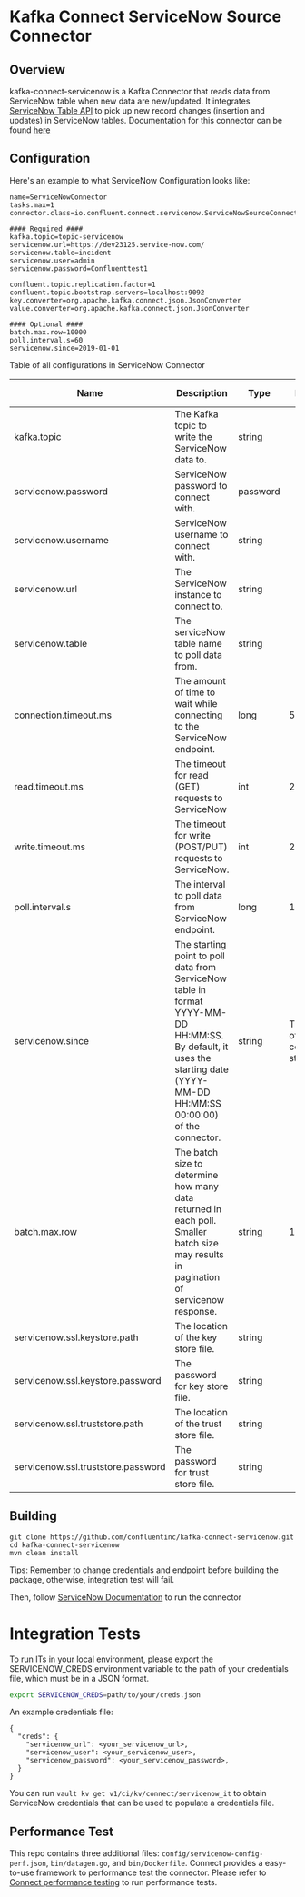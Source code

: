 # Kafka Connect ServiceNow Source Connector
## Overview
kafka-connect-servicenow is a Kafka Connector that reads data from ServiceNow table when new data are new/updated. 
It integrates [ServiceNow Table API](https://docs.servicenow.com/bundle/newyork-application-development/page/integrate/inbound-rest/concept/c_TableAPI.html) to pick up new record changes (insertion and updates) in ServiceNow tables. 
Documentation for this connector can be found [here](https://docs.confluent.io/current/connect/kafka-connect-servicenow/index.html)

## Configuration

Here's an example to what ServiceNow Configuration looks like:

```
name=ServiceNowConnector
tasks.max=1
connector.class=io.confluent.connect.servicenow.ServiceNowSourceConnector

#### Required ####
kafka.topic=topic-servicenow
servicenow.url=https://dev23125.service-now.com/
servicenow.table=incident
servicenow.user=admin
servicenow.password=Confluenttest1

confluent.topic.replication.factor=1
confluent.topic.bootstrap.servers=localhost:9092
key.converter=org.apache.kafka.connect.json.JsonConverter
value.converter=org.apache.kafka.connect.json.JsonConverter

#### Optional ####
batch.max.row=10000
poll.interval.s=60
servicenow.since=2019-01-01
```
Table of all configurations in ServiceNow Connector

| Name                                  | Description                                                                                                                                                                                                                                                                                                                                                                                                                          | Type     | Default | Valid Values                             | Importance |
|---------------------------------------|--------------------------------------------------------------------------------------------------------------------------------------------------------------------------------------------------------------------------------------------------------------------------------------------------------------------------------------------------------------------------------------------------------------------------------------|----------|---------|------------------------------------------|------------|
| kafka.topic                           | The Kafka topic to write the ServiceNow data to.                                                                                                                                                                                                                                                                                                                                                                                     | string   |         |                                          | high       |
| servicenow.password                   | ServiceNow password to connect with.                                                                                                                                                                                                                                                                                                                                                                                                 | password |         |                                          | high       |
| servicenow.username                   | ServiceNow username to connect with.                                                                                                                                                                                                                                                                                                                                                                                                 | string   |         |                                          | high       |
| servicenow.url                        | The ServiceNow instance to connect to.                                                                                                                                                                                                                                                                                                                                                                                               | string   |         |                                          | high       |
| servicenow.table                      | The serviceNow table name to poll data from.                                                                                                                                                                                                                                                                                                                                                                                         | string   |         |                                          | high       |
| connection.timeout.ms                 | The amount of time to wait while connecting to the ServiceNow endpoint.                                                                                                                                                                                                                                                                                                                                                              | long     | 50000   |                                          | low        |
| read.timeout.ms                       | The timeout for read (GET) requests to ServiceNow                                                                                                                                                                                                                                                                                                                                                                                    | int      | 20000   |                                          | medium     |
| write.timeout.ms                      | The timeout for write (POST/PUT) requests to ServiceNow.                                                                                                                                                                                                                                                                                                                                                                             | int      | 20000   |                                          | medium     |
| poll.interval.s                       | The interval to poll data from ServiceNow endpoint.                                                                                                                                                                                                                                                                                                                                                                                  | long     | 1       | [1, 600]                                 | high       |
| servicenow.since                      | The starting point to poll data from ServiceNow table in format YYYY-MM-DD HH:MM:SS. By default, it uses the starting date (YYYY-MM-DD HH:MM:SS 00:00:00) of the connector.                                                                                                                                                                                                                                                          | string   | The date of connector start |                      | medium     |
| batch.max.row                         | The batch size to determine how many data returned in each poll. Smaller batch size may results in pagination of servicenow response.                                                                                                                                                                                                                                                                                                | string   | 10000   | [1, 10000]                               | low        |
| servicenow.ssl.keystore.path          | The location of the key store file.                                                                                                                                                                                                                                                                                                                                                                                                  | string   |         |                                          | low        |
| servicenow.ssl.keystore.password      | The password for key store file.                                                                                                                                                                                                                                                                                                                                                                                                     | string   |         |                                          | low        |
| servicenow.ssl.truststore.path        | The location of the trust store file.                                                                                                                                                                                                                                                                                                                                                                                                | string   |         |                                          | low        |
| servicenow.ssl.truststore.password    | The password for trust store file.                                                                                                                                                                                                                                                                                                                                                                                                   | string   |         |                                          | low        |

## Building

```
git clone https://github.com/confluentinc/kafka-connect-servicenow.git
cd kafka-connect-servicenow
mvn clean install
```

Tips: Remember to change credentials and endpoint before building the package, otherwise, integration test will fail.

Then, follow [ServiceNow Documentation](https://docs.confluent.io/current/connect/kafka-connect-servicenow/index.html) to run the connector

# Integration Tests

To run ITs in your local environment, please export the SERVICENOW_CREDS environment variable to
 the path of your credentials file, which must be in a JSON format.
```bash
export SERVICENOW_CREDS=path/to/your/creds.json
```

An example credentials file:
```$xslt
{
  "creds": {
    "servicenow_url": <your_servicenow_url>,
    "servicenow_user": <your_servicenow_user>,
    "servicenow_password": <your_servicenow_password>,
  }
}
```

You can run `vault kv get v1/ci/kv/connect/servicenow_it` to obtain ServiceNow credentials that 
can be used to populate a credentials file.

## Performance Test

This repo contains three additional files: `config/servicenow-config-perf.json`, `bin/datagen.go`, and `bin/Dockerfile`. 
Connect provides a easy-to-use framework to performance test the connector.
Please refer to [Connect performance testing](https://github.com/confluentinc/connect-performance-testing) to run performance tests.

